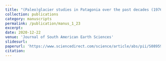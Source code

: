 ```yaml
---
title: "(Paleo)glacier studies in Patagonia over the past decades (1976-2020): A bibliometric perspective based on the Web of Science"
collection: publications
category: manuscripts
permalink: /publication/manus_1_23
excerpt:
date: 2020-12-22
venue: 'Journal of South American Earth Sciences'
slidesurl: 
paperurl: 'https://www.sciencedirect.com/science/article/abs/pii/S089598112200459X'
citation: 
---
```




